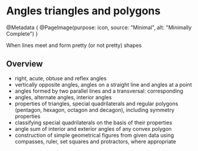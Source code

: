 # Angles triangles and polygons

@Metadata {
    @PageImage(purpose: icon, source: "Minimal", alt: "Minimally Complete")
}

When lines meet and form pretty (or not pretty) shapes

## Overview

- right, acute, obtuse and reflex angles
- vertically opposite angles, angles on a straight line and angles at a point
- angles formed by two parallel lines and a transversal: corresponding
- angles, alternate angles, interior angles
- properties of triangles, special quadrilaterals and regular polygons (pentagon, hexagon, octagon and decagon), including symmetry properties
- classifying special quadrilaterals on the basis of their properties
- angle sum of interior and exterior angles of any convex polygon
- construction of simple geometrical figures from given data using compasses, ruler, set squares and protractors, where appropriate